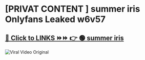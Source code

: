 
 # [PRIVAT CONTENT ] summer iris Onlyfans Leaked w6v57

## <h2><a href="https://clipsfans.com/summer_iris&ref=git">🔗 Click to LINKS ⏩⏩ 👉 🟢 summer iris </a></h2>

<a href="https://clipsfans.com/summer_iris&ref=git" rel="nofollow" data-target="animated-image.originalLink"><img src="https://i.ibb.co.com/xMMVF88/686577567.gif" alt="Viral Video Original" style="max-width: 100%; display: inline-block;" data-target="animated-image.originalImage"></a>

